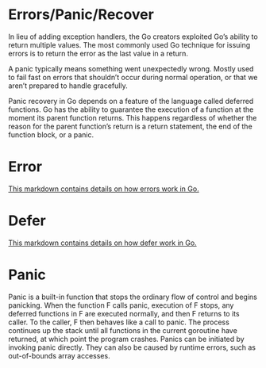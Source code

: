 # Errors/Panic/Recover

In lieu of adding exception handlers, the Go creators exploited Go’s ability to return multiple values. The most commonly used Go technique for issuing errors is to return the error as the last value in a return.

A panic typically means something went unexpectedly wrong. Mostly used to fail fast on errors that shouldn’t occur during normal operation, or that we aren’t prepared to handle gracefully.

Panic recovery in Go depends on a feature of the language called deferred functions. Go has the ability to guarantee the execution of a function at the moment its parent function returns. This happens regardless of whether the reason for the parent function’s return is a return statement, the end of the function block, or a panic.

# Error

[This markdown contains details on how errors work in Go.](./ERROR.md)

# Defer

[This markdown contains details on how defer work in Go.](./DEFER.md)

# Panic

Panic is a built-in function that stops the ordinary flow of control and begins panicking. When the function F calls panic, execution of F stops, any deferred functions in F are executed normally, and then F returns to its caller. To the caller, F then behaves like a call to panic. The process continues up the stack until all functions in the current goroutine have returned, at which point the program crashes. Panics can be initiated by invoking panic directly. They can also be caused by runtime errors, such as out-of-bounds array accesses.

